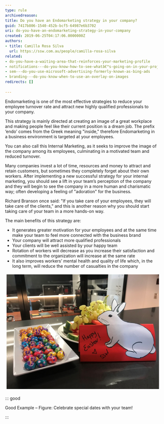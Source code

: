 ```yaml
---
type: rule
archivedreason: 
title: Do you have an Endomarketing strategy in your company?
guid: 7417b806-1540-452b-bcf5-64987e6b3702
uri: do-you-have-an-endomarketing-strategy-in-your-company
created: 2019-06-25T04:17:06.0000000Z
authors:
- title: Camilla Rosa Silva
  url: https://ssw.com.au/people/camilla-rosa-silva
related:
- do-you-have-a-waiting-area-that-reinforces-your-marketing-profile
- notifications---do-you-know-how-to-see-whatâ€™s-going-on-in-your-project
- sem---do-you-use-microsoft-advertising-formerly-known-as-bing-ads
- branding---do-you-know-when-to-use-an-overlay-on-images
redirects: []

---
```


Endomarketing is one of the most effective strategies to reduce your employee turnover rate and attract new highly qualified professionals to your company. 





This strategy is mainly directed at creating an image of a great workplace and making people feel like their current position is a dream job. The prefix ‘endo’ comes from the Greek meaning "inside," therefore Endomarketing in a business environment is targeted at your employees. 





You can also call this Internal Marketing, as it seeks to improve the image of the company among its employees, culminating in a motivated team and reduced turnover.




<!--endintro-->

Many companies invest a lot of time, resources and money to attract and retain customers, but sometimes they completely forget about their own workers. After implementing a new successful strategy for your internal marketing, you should see a lift in your team’s perception of the company and they will begin to see the company in a more human and charismatic way; often developing a feeling of "adoration" for the business.







Richard Branson once said: "If you take care of your employees, they will take care of the clients," and this is another reason why you should start taking care of your team in a more hands-on way. <br>   








The main benefits of this strategy are:

* It generates greater motivation for your employees and at the same time make your team to feel more connected with the business brand
* Your company will attract more qualified professionals
* Your clients will be well assisted by your happy team
* Rotation of workers will decrease as you increase their satisfaction and commitment to the organization will increase at the same rate
* It also improves workers’ mental health and quality of life which, in the long term, will reduce the number of casualties in the company




<dl class="ssw15-rteElement-ImageArea"><img src="bunny.jpg" alt="bunny.jpg" style="margin:5px;width:808px;">
   </dl> 


::: good

Good Example – Figure: Celebrate special dates with your team!


:::
